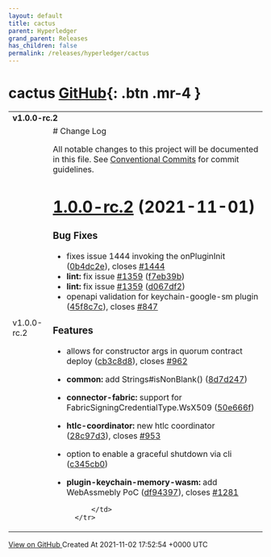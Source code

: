 ```yaml
---
layout: default
title: cactus
parent: Hyperledger
grand_parent: Releases
has_children: false
permalink: /releases/hyperledger/cactus
---
```


# cactus <span class="fs-3 right-align">[GitHub](https://github.com/hyperledger/cactus){: .btn .mr-4 }</span>


<div>
    <table>
        <tr>
            <td colspan="2">
                <b>
                    v1.0.0-rc.2
                </b>
            </td>
        </tr>
        <tr>
            <td>
                <span class="chip">
                    v1.0.0-rc.2
                </span>
            </td>
            <td>
                # Change Log

All notable changes to this project will be documented in this file.
See [Conventional Commits](https://conventionalcommits.org) for commit guidelines.

# [1.0.0-rc.2](https://github.com/petermetz/cactus/compare/v1.0.0-rc.1...v1.0.0-rc.2) (2021-11-01)


### Bug Fixes

* fixes issue 1444 invoking the onPluginInit ([0b4dc2e](https://github.com/petermetz/cactus/commit/0b4dc2eb121cb52d6038822efca434b9a0e4abcf)), closes [#1444](https://github.com/petermetz/cactus/issues/1444)
* **lint:** fix issue [#1359](https://github.com/petermetz/cactus/issues/1359) ([f7eb39b](https://github.com/petermetz/cactus/commit/f7eb39bb1392b2762adac3a189da071249f4eca3))
* **lint:** fix issue [#1359](https://github.com/petermetz/cactus/issues/1359) ([d067df2](https://github.com/petermetz/cactus/commit/d067df29db21325ba9b29b52d244066fce0e3a02))
* openapi validation for keychain-google-sm plugin ([45f8c7c](https://github.com/petermetz/cactus/commit/45f8c7c007e604b0fe54af6cba888eaaff15519b)), closes [#847](https://github.com/petermetz/cactus/issues/847)


### Features

* allows for constructor args in quorum contract deploy ([cb3c8d8](https://github.com/petermetz/cactus/commit/cb3c8d85d7fa275faf94c1e45584a5736fffd562)), closes [#962](https://github.com/petermetz/cactus/issues/962)
* **common:** add Strings#isNonBlank() ([8d7d247](https://github.com/petermetz/cactus/commit/8d7d2473d749746e38931e27c8044889b0ce3394))
* **connector-fabric:** support for FabricSigningCredentialType.WsX509 ([50e666f](https://github.com/petermetz/cactus/commit/50e666fa522c3ae8b2f517e694c581f04c446e13))
* **htlc-coordinator:** new htlc coordinator ([28c97d3](https://github.com/petermetz/cactus/commit/28c97d33e97fa180f1b2b65d505f5ae36a9ddc25)), closes [#953](https://github.com/petermetz/cactus/issues/953)
* option to enable a graceful shutdown via cli ([c345cb0](https://github.com/petermetz/cactus/commit/c345cb0aeba4ae46440ba396bcd11ca0fa5a5c96))
* **plugin-keychain-memory-wasm:** add WebAssmebly PoC ([df94397](https://github.com/petermetz/cactus/commit/df9439789109715839b28ba4bce89da7bb9dcb00)), closes [#1281](https://github.com/petermetz/cactus/issues/1281)




            </td>
        </tr>
    </table>
    <a href="https://github.com/hyperledger/cactus/releases/tag/v1.0.0-rc.2" class=".btn">
        View on GitHub
    </a>
    <span class="right-align">
        Created At 2021-11-02 17:52:54 +0000 UTC
    </span>
</div>

